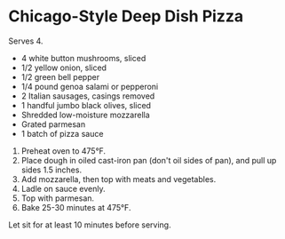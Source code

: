 # Chicago-Style Deep Dish Pizza

Serves 4.

- 4 white button mushrooms, sliced
- 1/2 yellow onion, sliced
- 1/2 green bell pepper
- 1/4 pound genoa salami or pepperoni 
- 2 Italian sausages, casings removed
- 1 handful jumbo black olives, sliced
- Shredded low-moisture mozzarella
- Grated parmesan
- 1 batch of pizza sauce

1. Preheat oven to 475&deg;F.
2. Place dough in oiled cast-iron pan (don't oil sides of pan), and pull up sides 1.5 inches.
3. Add mozzarella, then top with meats and vegetables.
4. Ladle on sauce evenly.
5. Top with parmesan.
6. Bake 25-30 minutes at 475&deg;F.

Let sit for at least 10 minutes before serving.

